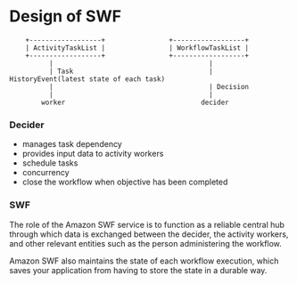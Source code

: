 # Design of SWF


        +------------------+                +------------------+
        | ActivityTaskList |                | WorkflowTaskList |
        +------------------+                +------------------+
              |                                       |
              | Task                                  | HistoryEvent(latest state of each task)
              |                                       | Decision
              |                                       |
            worker                                  decider



### Decider

- manages task dependency
- provides input data to activity workers
- schedule tasks
- concurrency
- close the workflow when objective has been completed

### SWF

The role of the Amazon SWF service is to function as a reliable central hub through which data is exchanged between the decider, the activity workers, and other relevant entities such as the person administering the workflow. 

Amazon SWF also maintains the state of each workflow execution, which saves your application from having to store the state in a durable way.
